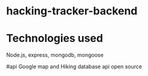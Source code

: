 # hacking-tracker-backend

# Technologies used
Node.js, express, mongodb, mongoose


#api 
 Google map and Hiking database api open source
